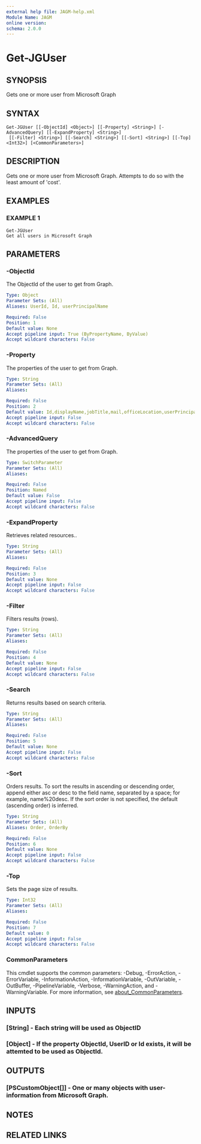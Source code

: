 ```yaml
---
external help file: JAGM-help.xml
Module Name: JAGM
online version:
schema: 2.0.0
---
```


# Get-JGUser

## SYNOPSIS
Gets one or more user from Microsoft Graph

## SYNTAX

```
Get-JGUser [[-ObjectId] <Object>] [[-Property] <String>] [-AdvancedQuery] [[-ExpandProperty] <String>]
 [[-Filter] <String>] [[-Search] <String>] [[-Sort] <String>] [[-Top] <Int32>] [<CommonParameters>]
```

## DESCRIPTION
Gets one or more user from Microsoft Graph.
Attempts to do so with the least amount of 'cost'.

## EXAMPLES

### EXAMPLE 1
```
Get-JGUser
Get all users in Microsoft Graph
```

## PARAMETERS

### -ObjectId
The ObjectId of the user to get from Graph.

```yaml
Type: Object
Parameter Sets: (All)
Aliases: UserId, Id, userPrincipalName

Required: False
Position: 1
Default value: None
Accept pipeline input: True (ByPropertyName, ByValue)
Accept wildcard characters: False
```

### -Property
The properties of the user to get from Graph.

```yaml
Type: String
Parameter Sets: (All)
Aliases:

Required: False
Position: 2
Default value: Id,displayName,jobTitle,mail,officeLocation,userPrincipalName
Accept pipeline input: False
Accept wildcard characters: False
```

### -AdvancedQuery
The properties of the user to get from Graph.

```yaml
Type: SwitchParameter
Parameter Sets: (All)
Aliases:

Required: False
Position: Named
Default value: False
Accept pipeline input: False
Accept wildcard characters: False
```

### -ExpandProperty
Retrieves related resources..

```yaml
Type: String
Parameter Sets: (All)
Aliases:

Required: False
Position: 3
Default value: None
Accept pipeline input: False
Accept wildcard characters: False
```

### -Filter
Filters results (rows).

```yaml
Type: String
Parameter Sets: (All)
Aliases:

Required: False
Position: 4
Default value: None
Accept pipeline input: False
Accept wildcard characters: False
```

### -Search
Returns results based on search criteria.

```yaml
Type: String
Parameter Sets: (All)
Aliases:

Required: False
Position: 5
Default value: None
Accept pipeline input: False
Accept wildcard characters: False
```

### -Sort
Orders results.
To sort the results in ascending or descending order, append either asc or desc to the field name, separated by a space; for example, name%20desc.
If the sort order is not specified, the default (ascending order) is inferred.

```yaml
Type: String
Parameter Sets: (All)
Aliases: Order, OrderBy

Required: False
Position: 6
Default value: None
Accept pipeline input: False
Accept wildcard characters: False
```

### -Top
Sets the page size of results.

```yaml
Type: Int32
Parameter Sets: (All)
Aliases:

Required: False
Position: 7
Default value: 0
Accept pipeline input: False
Accept wildcard characters: False
```

### CommonParameters
This cmdlet supports the common parameters: -Debug, -ErrorAction, -ErrorVariable, -InformationAction, -InformationVariable, -OutVariable, -OutBuffer, -PipelineVariable, -Verbose, -WarningAction, and -WarningVariable. For more information, see [about_CommonParameters](http://go.microsoft.com/fwlink/?LinkID=113216).

## INPUTS

### [String] - Each string will be used as ObjectID
### [Object] - If the property ObjectId, UserID or Id exists, it will be attemted to be used as ObjectId.
## OUTPUTS

### [PSCustomObject[]] - One or many objects with user-information from Microsoft Graph.
## NOTES

## RELATED LINKS
